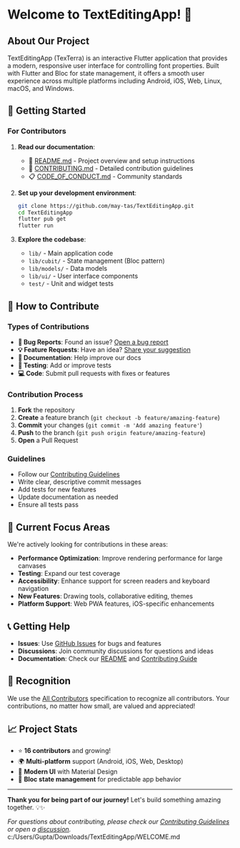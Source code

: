 # Welcome to TextEditingApp! 👋

## About Our Project

TextEditingApp (TexTerra) is an interactive Flutter application that provides a modern, responsive user interface for controlling font properties. Built with Flutter and Bloc for state management, it offers a smooth user experience across multiple platforms including Android, iOS, Web, Linux, macOS, and Windows.

## 🚀 Getting Started

### For Contributors
1. **Read our documentation**:
   - 📖 [README.md](README.md) - Project overview and setup instructions
   - 🤝 [CONTRIBUTING.md](CONTRIBUTING.md) - Detailed contribution guidelines
   - 📋 [CODE_OF_CONDUCT.md](CODE_OF_CONDUCT.md) - Community standards

2. **Set up your development environment**:
   ```bash
   git clone https://github.com/may-tas/TextEditingApp.git
   cd TextEditingApp
   flutter pub get
   flutter run
   ```

3. **Explore the codebase**:
   - `lib/` - Main application code
   - `lib/cubit/` - State management (Bloc pattern)
   - `lib/models/` - Data models
   - `lib/ui/` - User interface components
   - `test/` - Unit and widget tests

## 🤝 How to Contribute

### Types of Contributions
- **🐛 Bug Reports**: Found an issue? [Open a bug report](https://github.com/may-tas/TextEditingApp/issues/new?template=bug_report.md)
- **💡 Feature Requests**: Have an idea? [Share your suggestion](https://github.com/may-tas/TextEditingApp/issues/new?template=feature_request.md)
- **📝 Documentation**: Help improve our docs
- **🧪 Testing**: Add or improve tests
- **💻 Code**: Submit pull requests with fixes or features

### Contribution Process
1. **Fork** the repository
2. **Create** a feature branch (`git checkout -b feature/amazing-feature`)
3. **Commit** your changes (`git commit -m 'Add amazing feature'`)
4. **Push** to the branch (`git push origin feature/amazing-feature`)
5. **Open** a Pull Request

### Guidelines
- Follow our [Contributing Guidelines](CONTRIBUTING.md)
- Write clear, descriptive commit messages
- Add tests for new features
- Update documentation as needed
- Ensure all tests pass

## 🎯 Current Focus Areas

We're actively looking for contributions in these areas:
- **Performance Optimization**: Improve rendering performance for large canvases
- **Testing**: Expand our test coverage
- **Accessibility**: Enhance support for screen readers and keyboard navigation
- **New Features**: Drawing tools, collaborative editing, themes
- **Platform Support**: Web PWA features, iOS-specific enhancements

## 📞 Getting Help

- **Issues**: Use [GitHub Issues](https://github.com/may-tas/TextEditingApp/issues) for bugs and features
- **Discussions**: Join community discussions for questions and ideas
- **Documentation**: Check our [README](README.md) and [Contributing Guide](CONTRIBUTING.md)

## 🙏 Recognition

We use the [All Contributors](https://github.com/all-contributors/all-contributors) specification to recognize all contributors. Your contributions, no matter how small, are valued and appreciated!

## 📈 Project Stats

- ⭐ **16 contributors** and growing!
- 🌍 **Multi-platform** support (Android, iOS, Web, Desktop)
- 🎨 **Modern UI** with Material Design
- 🔧 **Bloc state management** for predictable app behavior

---

**Thank you for being part of our journey!** Let's build something amazing together. 💡✨

*For questions about contributing, please check our [Contributing Guidelines](CONTRIBUTING.md) or open a [discussion](https://github.com/may-tas/TextEditingApp/discussions).*</content>
<parameter name="filePath">c:/Users/Gupta/Downloads/TextEditingApp/WELCOME.md
